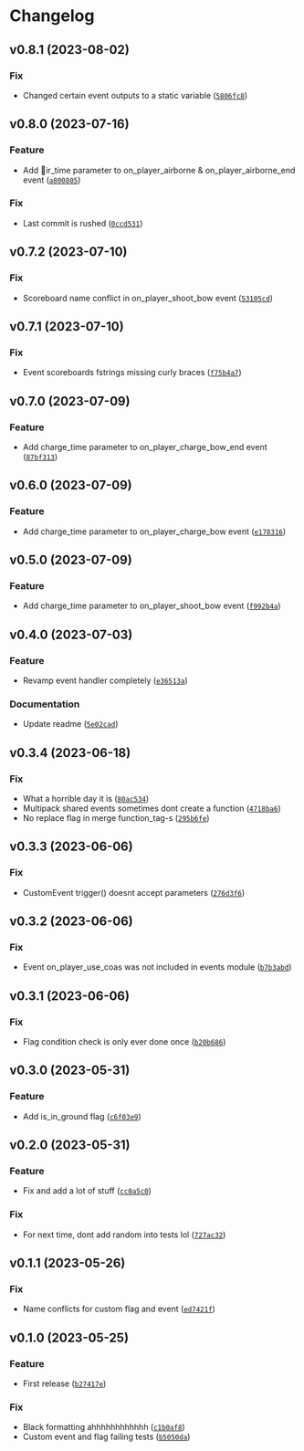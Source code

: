 # Changelog

<!--next-version-placeholder-->

## v0.8.1 (2023-08-02)

### Fix

* Changed certain event outputs to a static variable ([`5806fc8`](https://github.com/reapermc/crankshaft/commit/5806fc88d4f5a3dbdeed83f1d30b33fb5a31179e))

## v0.8.0 (2023-07-16)
### Feature

* Add ir_time parameter to on_player_airborne & on_player_airborne_end event ([`a800805`](https://github.com/reapermc/crankshaft/commit/a800805d10dc62dc1eec556e10f036840f0a9e8c))

### Fix

* Last commit is rushed ([`0ccd531`](https://github.com/reapermc/crankshaft/commit/0ccd531528d89071a743fa583f042428565aac2e))

## v0.7.2 (2023-07-10)
### Fix

* Scoreboard name conflict in on_player_shoot_bow event ([`53105cd`](https://github.com/reapermc/crankshaft/commit/53105cd35b8106ca755048704a6e210325ac7a22))

## v0.7.1 (2023-07-10)
### Fix

* Event scoreboards fstrings missing curly braces ([`f75b4a7`](https://github.com/reapermc/crankshaft/commit/f75b4a7f47691e1ac27b2b80868fa5267acb4a8e))

## v0.7.0 (2023-07-09)
### Feature

* Add charge_time parameter to on_player_charge_bow_end event ([`87bf313`](https://github.com/reapermc/crankshaft/commit/87bf3133d7fa1ee18da199d4fa893751045c8f4e))

## v0.6.0 (2023-07-09)
### Feature

* Add charge_time parameter to on_player_charge_bow event ([`e178316`](https://github.com/reapermc/crankshaft/commit/e1783161b7ad41cc0279e0737cbb24af262fa0bd))

## v0.5.0 (2023-07-09)
### Feature

* Add charge_time parameter to on_player_shoot_bow event ([`f992b4a`](https://github.com/reapermc/crankshaft/commit/f992b4aa176ae821ef744d763c4b03bf4aefa8f7))

## v0.4.0 (2023-07-03)
### Feature

* Revamp event handler completely ([`e36513a`](https://github.com/reapermc/crankshaft/commit/e36513af1487325f07b518464036d89465bd3031))

### Documentation

* Update readme ([`5e02cad`](https://github.com/reapermc/crankshaft/commit/5e02cad91e599b855d0ef922a7a476ca8d9e68cb))

## v0.3.4 (2023-06-18)
### Fix

* What a horrible day it is ([`80ac534`](https://github.com/reapermc/crankshaft/commit/80ac5340e0aee0951676126235249fb8a41571e8))
* Multipack shared events sometimes dont create a function ([`4718ba6`](https://github.com/reapermc/crankshaft/commit/4718ba6b4b8eed8038712f1e0e3cf0031ba599a5))
* No replace flag in merge function_tag-s ([`295b6fe`](https://github.com/reapermc/crankshaft/commit/295b6fea9b3bf21890147892f7e205e9d5685a22))

## v0.3.3 (2023-06-06)
### Fix

* CustomEvent trigger() doesnt accept parameters ([`276d3f6`](https://github.com/reapermc/crankshaft/commit/276d3f6acebad767f166d91660db913b3b2bab96))

## v0.3.2 (2023-06-06)
### Fix

* Event on_player_use_coas was not included in events module ([`b7b3abd`](https://github.com/reapermc/crankshaft/commit/b7b3abd15daf5a96203f61f401628f7be9ed385c))

## v0.3.1 (2023-06-06)
### Fix

* Flag condition check is only ever done once ([`b20b686`](https://github.com/reapermc/crankshaft/commit/b20b686117099584f04eb0861f54cfd1b24abe2a))

## v0.3.0 (2023-05-31)
### Feature

* Add is_in_ground flag ([`c6f03e9`](https://github.com/reapermc/crankshaft/commit/c6f03e96530df1e250709de791f88c7a7fff0236))

## v0.2.0 (2023-05-31)
### Feature

* Fix and add a lot of stuff ([`cc0a5c0`](https://github.com/reapermc/crankshaft/commit/cc0a5c0beb1a8f89ef8ceafd74db79b44fd838f3))

### Fix

* For next time, dont add random into tests lol ([`727ac32`](https://github.com/reapermc/crankshaft/commit/727ac324859a478ebeb1592f7f573fe33f053bd3))

## v0.1.1 (2023-05-26)
### Fix
* Name conflicts for custom flag and event ([`ed7421f`](https://github.com/reapermc/crankshaft/commit/ed7421f1d5e00364be0b0c177ba86ff421b74796))

## v0.1.0 (2023-05-25)
### Feature
* First release ([`b27417e`](https://github.com/reapermc/crankshaft/commit/b27417eb5b63e08a0e77b7c7d6e7fbd5146eb194))

### Fix
* Black formatting ahhhhhhhhhhhh ([`c1b0af8`](https://github.com/reapermc/crankshaft/commit/c1b0af8a7140d71fa1151f944f778d59d9819d7f))
* Custom event and flag failing tests ([`b5050da`](https://github.com/reapermc/crankshaft/commit/b5050da01ece8c392a2ca1e1451a9461d2cb1899))
